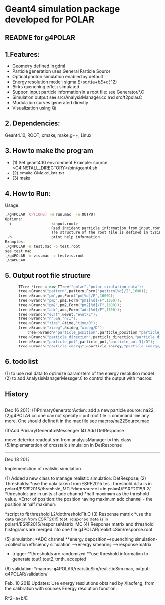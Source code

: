 # Geant4 simulation package developed for POLAR
README for g4POLAR
------------------------------------


## 1.Features:
- Geometry defined in gdml
- Particle generation uses General Particle Source
- Optical photon simulation enabled by default
- Energy resolution model: sigma E=sqrt(a+b*E+c*E^2)
- Birks quenching effect  simulated
- Support input particle information in a root file: see Generator/*.C
- Simulation output see src/AnalysisManager.cc and src/t2polar.C
- Modulation curves generated directly
- Visualization using Qt 


## 2. Dependencies:
  Geant4.10, ROOT, cmake, make,g++, Linux

## 3. How to make the program 
 - (1) Set geant4.10 environment
   Example:  source <G4INSTALL_DIRECTORY>/bin/geant4.sh
 -  (2) cmake CMakeLists.txt
 - (3) make

## 4. How to Run:

Usage:
```sh
./g4POLAR [OPTIONS] -m run.mac  -o OUTPUT
Options:
 -i                  <input.root> 
                     Read incident particle information from input.root.
                     The structure of the root file is defined in t2sim.h .
 -h                  print help information
Examples: 
./g4POLAR -m test.mac -o test.root
see test.mac
./g4POLAR -m vis.mac -o testvis.root
./g4POLAR  
```
## 5. Output root file structure

  ```c++
		TTree *tree = new TTree("polar","polar simulation data");	
		tree->Branch("pattern",pattern,Form("pattern[%d]/I",1600));      ///over threshold from VA
		tree->Branch("pm",pm,Form("pm[%d]/F",1600));                     ///primary energy deposition
		tree->Branch("pm1",pm1,Form("pm1[%d]/F",1600));                  ///energy deposition after quenching
		tree->Branch("pm2",pm2,Form("pm2[%d]/F",1600));                  ///collected energy deposition, Merlin's simulation results will be used
		tree->Branch("adc",adc,Form("adc[%d]/F",1600));                  ///energy deposition after considering energy resolution smearing
		tree->Branch("evnt",&evnt,"evnt/L");                             ///event number
		tree->Branch("n",&n,"n/I");                                      ///number of hit bars per photon (bars above software threshold)
		tree->Branch("time",&time,"time/D");                             /// event time
		tree->Branch("xideg",&xideg,"xideg/D");                          /// quick look azimuthal angle
        	tree->Branch("particle_position",particle_position,"particle_position[3]/D");    ///primary particle position 
		tree->Branch("particle_direction",particle_direction,"particle_direction[3]/D");  ///primary particle direction 
		tree->Branch("particle_pol",particle_pol,"particle_pol[3]/D");    ///primary particle polarization
		tree->Branch("particle_energy",&particle_energy,"particle_energy/D"); ///primary particle energy 
```

## 6. todo list
(1) to use real data to optimize parameters of the energy resolution model 
(2) to add AnalysisManagerMessger.C to control the output with macros:

 



## History

*****
Dec 16 2015:
(1)PrimaryGeneratorAction:
add a new particle source: na22,
(2)g4POLAR.cc
one can not specify input root file in command line any more.
One should define it in the mac file 
see macros/na22Source.mac

(3)Add PrimaryGeneratorMessenger
(4) Add DetResponse
 
move detector readout sim from analysisManager to this class
(5)Implementation of crosstalk simulation in DetResponse

   

*******************************************************
Dec 18 2015

Implementation of realistic simulation

(1) Added a new class to manage realistic simulation: DetRespose;
(2) Thresholds:
*use the data taken from ESRF2015 test. threshold data is in polar4/ESRF2015/threshold_MC
*data source is in polar4/ESRF2015/L2/
*thresholds are in units of adc channel
*half maximum as the threshold value.
*Error of position:  the position having maximum adc channel - the position at half maximum

*script to fit threshold L2/dothresholdFit.C
(3) Response matrix
*use the data taken from ESRF2015 test. response data is in polar4/ESRF2015/responseMatrix_MC
(4) Response matrix and threshold histograms are merged into one file g4POLAR/realisticSim/response.root

(5) simulation:
*ADC channel
   **energy deposition-->quenching simulation->collection efficiency simulation -->energy smearing -->response matrix
* trigger
 **thresholds are randomized 
 **use threshold information to generate tout1,tout2, tmth, accepted

 (6) validation:
 *macros: g4POLAR/realisticSim/realisticSim.mac, output: g4POLAR/validation/

Feb. 10 2016
Updates:
Use energy resolutions obtained by Xiaofeng, from the calibration with sources
Energy resolution function:

R^2=a+b/E
